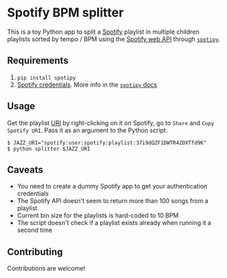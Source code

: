 # Spotify BPM splitter

This is a toy Python app to split a [Spotify](https://www.spotify.com/) playlist in multiple children playlists sorted by tempo / BPM using the [Spotify web API](https://beta.developer.spotify.com/documentation/web-api/) through [`spotipy`](http://spotipy.readthedocs.io/en/latest/).

## Requirements
1. `pip install spotipy`
2. [Spotify credentials](https://developer.spotify.com/my-applications). More info in the [`spotipy` docs](http://spotipy.readthedocs.io/en/latest/#authorization-code-flow)

## Usage
Get the playlist [URI](https://en.wikipedia.org/wiki/Uniform_Resource_Identifier) by right-clicking on it on Spotify, go to `Share` and `Copy Spotify URI`. Pass it as an argument to the Python script:

```shell
$ JAZZ_URI="spotify:user:spotify:playlist:37i9dQZF1DWTR4ZOXTfd9K"
$ python splitter $JAZZ_URI
```

## Caveats
* You need to create a dummy Spotify app to get your authentication credentials
* The Spotify API doesn't seem to return more than 100 songs from a playlist
* Current bin size for the playlists is hard-coded to 10 BPM
* The script doesn't check if a playlist exists already when running it a second time

## Contributing
Contributions are welcome!
